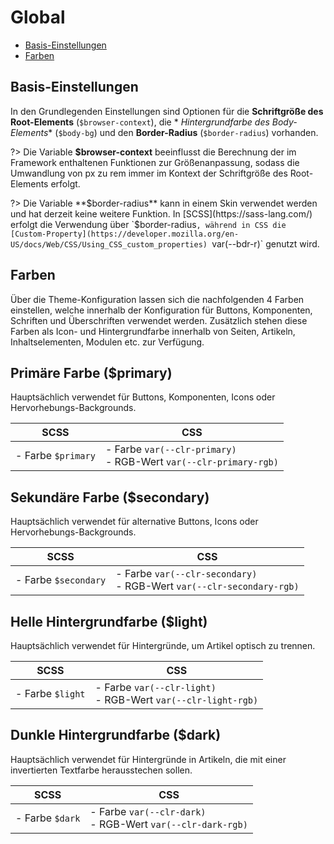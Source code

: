 # Global

- [Basis-Einstellungen](#basis-einstellungen)
- [Farben](#farben)

## Basis-Einstellungen

In den Grundlegenden Einstellungen sind Optionen für die **Schriftgröße des Root-Elements** (`$browser-context`), die *
*Hintergrundfarbe des Body-Elements** (`$body-bg`) und den **Border-Radius** (`$border-radius`) vorhanden.

?> Die Variable **$browser-context** beeinflusst die Berechnung der im Framework enthaltenen Funktionen zur
Größenanpassung, sodass die Umwandlung von px zu rem immer im Kontext der Schriftgröße des Root-Elements erfolgt.

?> Die Variable **$border-radius** kann in einem Skin verwendet werden und hat derzeit keine weitere Funktion.
In [SCSS](https://sass-lang.com/) erfolgt die Verwendung über `$border-radius`, während in CSS
die [Custom-Property](https://developer.mozilla.org/en-US/docs/Web/CSS/Using_CSS_custom_properties) `var(--bdr-r)`
genutzt wird.

## Farben

Über die Theme-Konfiguration lassen sich die nachfolgenden 4 Farben einstellen, welche innerhalb der Konfiguration für
Buttons, Komponenten, Schriften und Überschriften verwendet werden. Zusätzlich stehen diese Farben als Icon- und
Hintergrundfarbe innerhalb von Seiten, Artikeln, Inhaltselementen, Modulen etc. zur Verfügung.

## Primäre Farbe ($primary)

Hauptsächlich verwendet für Buttons, Komponenten, Icons oder Hervorhebungs-Backgrounds.

| SCSS               | CSS                                                                   |
|--------------------|-----------------------------------------------------------------------|
| - Farbe `$primary` | - Farbe `var(--clr-primary)`<br/> - RGB-Wert `var(--clr-primary-rgb)` |

## Sekundäre Farbe ($secondary)

Hauptsächlich verwendet für alternative Buttons, Icons oder Hervorhebungs-Backgrounds.

| SCSS                 | CSS                                                                       |
|----------------------|---------------------------------------------------------------------------|
| - Farbe `$secondary` | - Farbe `var(--clr-secondary)`<br/> - RGB-Wert `var(--clr-secondary-rgb)` |

## Helle Hintergrundfarbe ($light)

Hauptsächlich verwendet für Hintergründe, um Artikel optisch zu trennen.

| SCSS             | CSS                                                               |
|------------------|-------------------------------------------------------------------|
| - Farbe `$light` | - Farbe `var(--clr-light)`<br/> - RGB-Wert `var(--clr-light-rgb)` |

## Dunkle Hintergrundfarbe ($dark)

Hauptsächlich verwendet für Hintergründe in Artikeln, die mit einer invertierten Textfarbe herausstechen sollen.

| SCSS            | CSS                                                             |
|-----------------|-----------------------------------------------------------------|
| - Farbe `$dark` | - Farbe `var(--clr-dark)`<br/> - RGB-Wert `var(--clr-dark-rgb)` |
